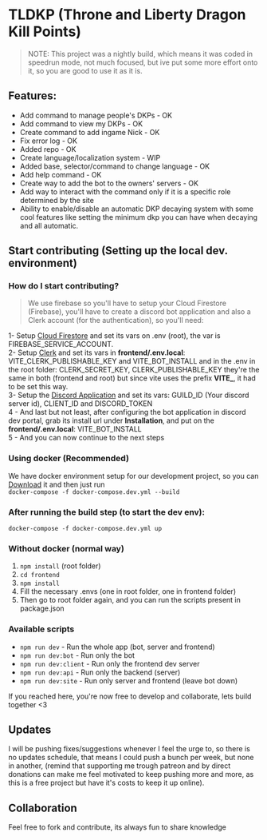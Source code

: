 # TLDKP (Throne and Liberty Dragon Kill Points)

> NOTE: This project was a nightly build, which means it was coded in speedrun mode, not much focused, but ive put some more effort onto it, so you are good to use it as it is.

## Features:
- Add command to manage people's DKPs - OK
- Add command to view my DKPs - OK
- Create command to add ingame Nick - OK
- Fix error log - OK
- Added repo - OK
- Create language/localization system - WIP
- Added base, selector/command to change language - OK
- Add help command - OK
- Create way to add the bot to the owners' servers - OK
- Add way to interact with the command only if it is a specific role determined by the site
- Ability to enable/disable an automatic DKP decaying system with some cool features like setting the minimum dkp you can have when decaying and all automatic.

## Start contributing (Setting up the local dev. environment)

### How do I start contributing?
> We use firebase so you'll have to setup your Cloud Firestore (Firebase), you'll have to create a discord bot application and also a Clerk account (for the authentication),
so you'll need:

1- Setup [Cloud Firestore](https://firebase.google.com) and set its vars on .env (root), the var is FIREBASE_SERVICE_ACCOUNT.  
2- Setup [Clerk](https://clerk.com) and set its vars in **frontend/.env.local**: VITE_CLERK_PUBLISHABLE_KEY and VITE_BOT_INSTALL and in the .env in the root folder: CLERK_SECRET_KEY, CLERK_PUBLISHABLE_KEY they're the same
in both (frontend and root) but since vite uses the prefix **VITE_**, it had to be set this way.  
3- Setup the [Discord Application](https://discord.com/developers/applications) and set its vars: GUILD_ID (Your discord server id), CLIENT_ID and DISCORD_TOKEN  
4 - And last but not least, after configuring the bot application in discord dev portal, grab its install url under **Installation**, and put on the **frontend/.env.local**: VITE_BOT_INSTALL  
5 - And you can now continue to the next steps  

### Using docker (Recommended)
We have docker environment setup for our development project, so you can [Download](https://www.docker.com/products/docker-desktop/) it and then just run  
```docker-compose -f docker-compose.dev.yml --build```

### After running the build step (to start the dev env):  
```docker-compose -f docker-compose.dev.yml up```

### Without docker (normal way)
1. ```npm install``` (root folder)
2. ```cd frontend```
3. ```npm install```
4. Fill the necessary .envs (one in root folder, one in frontend folder)
5. Then go to root folder again, and you can run the scripts present in package.json

### Available scripts
* ```npm run dev``` - Run the whole app (bot, server and frontend)  
* ```npm run dev:bot``` - Run only the bot  
* ```npm run dev:client``` - Run only the frontend dev server  
* ```npm run dev:api``` - Run only the backend (server)  
* ```npm run dev:site``` - Run only server and frontend (leave bot down)  

If you reached here, you're now free to develop and collaborate, lets build together <3

## Updates
I will be pushing fixes/suggestions whenever I feel the urge to, so there is no updates schedule, that means I could push a bunch per week, but none in another, (remind that supporting me trough patreon and by direct donations can make me feel motivated to keep pushing more and more, as this is a free project but have it's costs to keep it up online).

## Collaboration
Feel free to fork and contribute, its always fun to share knowledge